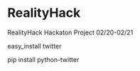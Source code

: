 # RealityHack
RealityHack Hackaton Project 02/20-02/21

easy_install twitter

pip install python-twitter
